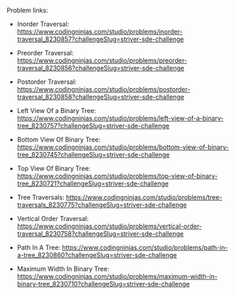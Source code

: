 Problem links:

-   Inorder Traversal: https://www.codingninjas.com/studio/problems/inorder-traversal_8230857?challengeSlug=striver-sde-challenge

-   Preorder Traversal: https://www.codingninjas.com/studio/problems/preorder-traversal_8230856?challengeSlug=striver-sde-challenge

-   Postorder Traversal: https://www.codingninjas.com/studio/problems/postorder-traversal_8230858?challengeSlug=striver-sde-challenge

-   Left View Of a Binary Tree: https://www.codingninjas.com/studio/problems/left-view-of-a-binary-tree_8230757?challengeSlug=striver-sde-challenge

-   Bottom View Of Binary Tree: https://www.codingninjas.com/studio/problems/bottom-view-of-binary-tree_8230745?challengeSlug=striver-sde-challenge

-   Top View Of Binary Tree: https://www.codingninjas.com/studio/problems/top-view-of-binary-tree_8230721?challengeSlug=striver-sde-challenge

-   Tree Traversals: https://www.codingninjas.com/studio/problems/tree-traversals_8230775?challengeSlug=striver-sde-challenge

-   Vertical Order Traversal: https://www.codingninjas.com/studio/problems/vertical-order-traversal_8230758?challengeSlug=striver-sde-challenge

-   Path In A Tree: https://www.codingninjas.com/studio/problems/path-in-a-tree_8230860?challengeSlug=striver-sde-challenge

-   Maximum Width In Binary Tree: https://www.codingninjas.com/studio/problems/maximum-width-in-binary-tree_8230710?challengeSlug=striver-sde-challenge



